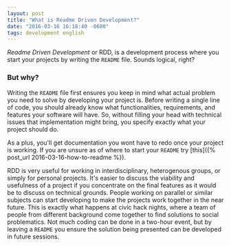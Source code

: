 ```yaml
---
layout: post
title: "What is Readme Driven Development?"
date: "2016-03-16 16:18:40 -0600"
tags: development english
---
```

*Readme Driven Development* or RDD, is a development process where you start your projects by writing the `README` file. Sounds logical, right?

### **But why?**
Writing the `README` file first ensures you keep in mind what actual problem you need to solve by developing your project is. Before writing a single line of code, you should already know what functionalities, requirements, and features your software will have. So, without filling your head with technical issues that implementation might bring, you specify exactly what your project should do.

As a plus, you'll get documentation you wont have to redo once your project is working. If you are unsure as of where to start your `README` try [this]({% post_url 2016-03-16-how-to-readme %}).

RDD is very useful for working in interdisciplinary, heterogenous groups, or simply for personal projects. It's easier to discuss the viability and usefulness of a project if you concentrate on the final features as it would be to discuss on technical grounds. People working on parallel or similar subjects can start developing to make the projects work together in the near future. This is exactly what happens at civic hack nights, where a team of people from different background come together to find solutions to social problematics. Not much coding can be done in a two-hour event, but by leaving a `README` you ensure the solution being presented can be developed in future sessions.
